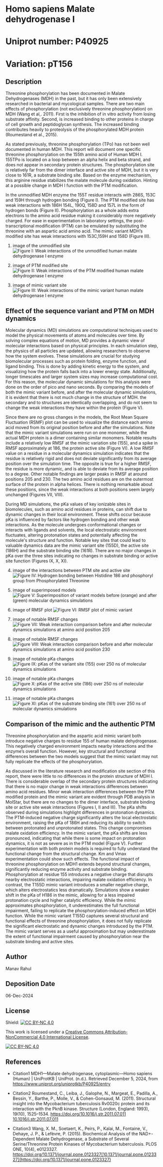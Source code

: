 # Homo sapiens Malate dehydrogenase I
# Uniprot number: P40925
# Variation: pT156


## Description

Threonine phosphorylation has been documented in Malate Dehydrogenases (MDH) in the past, but it has only been extensively researched in bacterial and mycological samples. There are two main effects of phosphorylation (not exclusively threonine phosphorylation) on MDH (Wang et al,. 2011). First is the inhibition of in vitro activity from losing substrate affinity. Second, is increased binding to other proteins in charge of cell growth and peptidoglycan synthesis. The increased binding contributes heavily to proteolysis of the phosphorylated MDH protein (Roumestand et al., 2015). 

As stated previously, threonine phosphorylation (TPo) has not been well documented in human MDH. This report will document one specific threonine phosphorylation on the 155th amino acid of Human MDH I. 155TPo is located on a loop between an alpha helix and beta strand, and does not appear in secondary protein structures. The phosphorylation site is relatively far from the dimer interface and active site of MDH, but it is very close to 161R, a substrate binding site. Based on the enzyme mechanism, this arginine residue stabilizes the malate molecule during oxidation. Hinting at a possible change in MDH I function with the PTM modification. 

In the unmodified MDH enzyme the 155T residue interacts with 286S, 153C and 159H through hydrogen bonding (Figure I). The PTM modified site has weak interactions with 186H 154L, 190Q, 158D and 157L in the form of hydrogen bonds (Figure II). Phosphorylation as a whole adds extra electrons to the amino acid residue making it considerably more negatively charged. For ease in experimentation in laboratory settings, the post-transcriptional modification (PTM) can be emulated by substituting the threonine with an aspartic acid amino acid. The mimic variant MDH’s modified site has weak interactions with 153C,159H and 158D (Figure III). 


1. image of the unmodified site
![Figure I: Weak interactions of the unmodified human malate dehydrogenase I enzyme](images/Fig_1.png)

2. image of PTM modified site
![Figure II: Weak interactions of the PTM modified human malate dehydrogenase I enzyme](images/Fig_2.png)

3. image of mimic variant site
![Figure III: Weak interactions of the mimic variant human malate dehydrogenase I enzyme](images/Fig_3.png)


## Effect of the sequence variant and PTM on MDH dynamics

Molecular dynamics (MD) simulations are computational techniques used to model the physical movements of atoms and molecules over time. By solving complex equations of motion, MD provides a dynamic view of molecular interactions based on physical principles. In each simulation step, the physics of all particles are updated, allowing researchers to observe how the system evolves. These simulations are crucial for studying biomolecular processes such as protein folding, enzyme function, and ligand binding. This is done by adding kinetic energy to the system, and visualizing how the protein falls back into a lower energy state. Additionally, longer timescales and larger system sizes may increase computational cost. For this reason, the molecular dynamic simulations for this analysis were done on the order of pico and nano seconds. 
By comparing the models of both the mimic variant before, and after the molecular dynamic simulations, it is evident that there is not much change in the structure of MDH. the secondary and to structures are identically overlapping, and do not seem to change the weak interactions they have within the protein (Figure V).

Since there are no gross changes in the models, the Root Mean Square Fluctuation (RSMF) plot can be used to visualize the distance each amino acid moved from its original position before and after the simulations. Note that the mimic variant simulations were run on one monomer, while the actual MDH protein is a dimer containing similar monomers. Notable results include a relatively low RMSF at the mimic variation site (155), and a spike in RMSF approximately at 186, the protein active site (Figure VI). A low RMSF value on a residue in a molecular dynamics simulation indicates that the residue is relatively rigid and does not deviate significantly from its average position over the simulation time. The opposite is true for a higher RMSF, the residue is more dynamic, and is able to deviate from its average position to a degree. Other notable findings are larger peaks in RMSF at around positions 205 and 230. The two amino acid residues are on the outermost surface of the protein in alpha helices. There is nothing remarkable about these positions, since the weak interactions at both positions seem largely unchanged (Figures VII, VIII). 

During MD simulations, the pKa values of key ionizable sites in biomolecules, such as amino acid residues in proteins, can shift due to dynamic changes in their local environment. These shifts occur because pKa is influenced by factors like hydrogen bonding and other weak interactions. As the molecule undergoes conformational changes or interacts with ligands and solvents, the local electrostatic environment fluctuates, altering protonation states and potentially affecting the molecule's structure and function. Notable key sites that could lead to valuable dynamics data are the mimic variant site (155D), the active site (186H) and the substrate binding site (161R). There are no major changes in pKa over the three sites indicating no changes in substrate binding or active site function (Figures IX, X, XI). 


4. image of the interactions between PTM site and active site
![Figure IV: Hydrogen bonding between Histidine 186 and phosphoryl group from Phosphorylated Threonine](images/Fig_4.png)

5. image of superimposed models
![Figure V: Superimposition of variant models before (orange) and after (green) molecular dynamics simulations](images/Fig_5.png)

6. image of RMSF plot
![Figure VI: RMSF plot of mimic variant](images/Fig_6.png)

7. image of notable RMSF changes
![Figure VII: Weak interaction comparison before and after molecular dynamics simulations at amino acid position 205](images/Fig_7.png)

8. image of notable RMSF changes
![Figure VIII: Weak interaction comparison before and after molecular dynamics simulations at amino acid position 230](images/Fig_8.png)

9. image of notable pKa changes
![Figure IX: pKas of the variant site (155) over 250 ns of molecular dynamics simulations](images/Fig_9.png)

10. image of notable pKa changes
![Figure X: pKas of the active site (186) over 250 ns of molecular dynamics simulations](images/Fig_10.png)

11. image of notable pKa changes
![Figure XI: pKas of the substrate binding site (161) over 250 ns of molecular dynamics simulations](images/Fig_11.png)


## Comparison of the mimic and the authentic PTM

Threonine phosphorylation and the aspartic acid mimic variant both introduce negative charges to residue 155 of human malate dehydrogenase. This negatively charged environment impacts nearby interactions and the enzyme’s overall function. However, key structural and functional differences between the two models suggest that the mimic variant may not fully replicate the effects of the phosphorylation.

As discussed in the literature research and modification site section of this report, there were little to no differences in the protein structure of MDH I. There is considerable overlap of the secondary protein structures indicating that there is no major change in weak interactions differences between amino acid residues. Minor weak interaction differences between the PTM modified protein and the mimic variant are evident through PDB analysis in MolStar, but there are no changes to the dimer interface, substrate binding site or active site weak interactions (Figures I, II and III). 
The pKa shifts observed during simulations highlight differences in protonation dynamics. The PTM-induced negative charge significantly alters the local electrostatic environment, raising the pKa of 186H and reducing its ability to switch between protonated and unprotonated states. This change compromises malate oxidation efficiency. In the mimic variant, the pKa shifts are less pronounced, indicating that while there is some impact on protonation dynamics, it is not as severe as in the PTM model (Figure V). Further experimentation with both protein models is required to fully understand the functional change from the structural change. Km and Vmax experimentation could show such effects. 
The functional impact of threonine phosphorylation on MDH1 extends beyond structural changes, significantly reducing enzyme activity and substrate binding. Phosphorylation at residue 155 introduces a negative charge that disrupts nearby electrostatic interactions, impairing malate oxidation efficiency. In contrast, the T155D mimic variant introduces a smaller negative charge, which alters electrostatics less dramatically. Simulations show a weaker shift in the pKa of H186 in the mimic, allowing for a less impaired protonation cycle and higher catalytic efficiency. While the mimic approximates phosphorylation, it underestimates the full functional impairment, failing to replicate the phosphorylation-induced effect on MDH function. 
While the mimic variant T155D captures several structural and functional effects of threonine phosphorylation, it does not fully replicate the significant electrostatic and dynamic changes introduced by the PTM. The mimic variant serves as a useful approximation but may underestimate the extent of functional impairment caused by phosphorylation near the substrate binding and active sites.


## Author
Manav Rahul

## Deposition Date
06-Dec-2024

## License

Shield: [![CC BY-NC 4.0][cc-by-nc-shield]][cc-by-nc]

This work is licensed under a
[Creative Commons Attribution-NonCommercial 4.0 International License][cc-by-nc].

[![CC BY-NC 4.0][cc-by-nc-image]][cc-by-nc]

[cc-by-nc]: https://creativecommons.org/licenses/by-nc/4.0/
[cc-by-nc-image]: https://licensebuttons.net/l/by-nc/4.0/88x31.png
[cc-by-nc-shield]: https://img.shields.io/badge/License-CC%20BY--NC%204.0-lightgrey.svg


## References

* Citation1 MDH1—Malate dehydrogenase, cytoplasmic—Homo sapiens (Human) | UniProtKB | UniProt. (n.d.). Retrieved December 5, 2024, from https://www.uniprot.org/uniprotkb/P40925/entry

* Citation2 Roumestand, C., Leiba, J., Galophe, N., Margeat, E., Padilla, A., Bessin, Y., Barthe, P., Molle, V., & Cohen-Gonsaud, M. (2011). Structural insight into the Mycobacterium tuberculosis Rv0020c protein and its interaction with the PknB kinase. Structure (London, England: 1993), 19(10), 1525–1534. https://doi.org/10.1016/j.str.2011.07.011 [10.1016/j.str.2011.07.011](https://doi.org/10.1016/j.str.2011.07.011)

* Citation3 Wang, X. M., Soetaert, K., Peirs, P., Kalai, M., Fontaine, V., Dehaye, J. P., & Lefèvre, P. (2015). Biochemical Analysis of the NAD+-Dependent Malate Dehydrogenase, a Substrate of Several Serine/Threonine Protein Kinases of Mycobacterium tuberculosis. PLOS ONE, 10(4), e0123327. https://doi.org/10.1371/journal.pone.0123327[10.1371/journal.pone.0123327](https://doi.org/10.1371/journal.pone.0123327)








